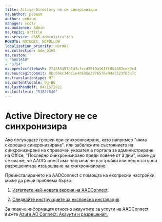 ```yaml
---
title: Active Directory не се синхронизира
ms.author: pebaum
author: pebaum
manager: scotv
ms.audience: Admin
ms.topic: article
ms.service: o365-administration
ROBOTS: NOINDEX, NOFOLLOW
localization_priority: Normal
ms.collection: Adm_O365
ms.custom:
- "9001688"
- "3754"
ms.openlocfilehash: 274855457a143cfccd25f9a161ff894882cee9c4
ms.sourcegitcommit: 8bc60ec34bc1e40685e3976576e04a2623f63a7c
ms.translationtype: MT
ms.contentlocale: bg-BG
ms.lasthandoff: 04/15/2021
ms.locfileid: "51822840"
---
```

# <a name="active-directory-not-syncing"></a>Active Directory не се синхронизира

Ако получавате грешки при синхронизиране, като например "няма скорошно синхронизиране", или забележите състоянието на синхронизиране на справочен указател в портала за администриране на Office, "Последно синхронизирано преди повече от 3 дни", може да се окаже, че AADConnect има неправилни настройки или недостатъчни разрешения за извършване на синхронизиране.  

Преинсталирането на AADConnect с помощта на експресни настройки може да реши проблема бързо:

1. [Изтеглете най-новата версия на AADConnect](https://go.microsoft.com/fwlink/?LinkId=615771).

2. [Следвайте инструкциите за експресна инсталация](https://docs.microsoft.com/azure/active-directory/hybrid/how-to-connect-install-express).

За повече информация относно акаунтите за услуги на AADConnect вижте [Azure AD Connect: Акаунти и разрешения.](https://docs.microsoft.com/azure/active-directory/hybrid/reference-connect-accounts-permissions)
